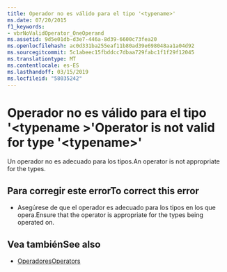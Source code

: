 ```yaml
---
title: Operador no es válido para el tipo '<typename>'
ms.date: 07/20/2015
f1_keywords:
- vbrNoValidOperator_OneOperand
ms.assetid: 9d5e01db-d3e7-446a-8d39-6600c73fea20
ms.openlocfilehash: ac0d331ba255eaf11b80ad39e698048aa1a04d92
ms.sourcegitcommit: 5c1abeec15fbddcc7dbaa729fabc1f1f29f12045
ms.translationtype: MT
ms.contentlocale: es-ES
ms.lasthandoff: 03/15/2019
ms.locfileid: "58035242"
---
```

# <a name="operator-is-not-valid-for-type-typename"></a><span data-ttu-id="9a7bf-102">Operador no es válido para el tipo '\<typename >'</span><span class="sxs-lookup"><span data-stu-id="9a7bf-102">Operator is not valid for type '\<typename>'</span></span>
<span data-ttu-id="9a7bf-103">Un operador no es adecuado para los tipos.</span><span class="sxs-lookup"><span data-stu-id="9a7bf-103">An operator is not appropriate for the types.</span></span>  
  
## <a name="to-correct-this-error"></a><span data-ttu-id="9a7bf-104">Para corregir este error</span><span class="sxs-lookup"><span data-stu-id="9a7bf-104">To correct this error</span></span>  
  
-   <span data-ttu-id="9a7bf-105">Asegúrese de que el operador es adecuado para los tipos en los que opera.</span><span class="sxs-lookup"><span data-stu-id="9a7bf-105">Ensure that the operator is appropriate for the types being operated on.</span></span>  
  
## <a name="see-also"></a><span data-ttu-id="9a7bf-106">Vea también</span><span class="sxs-lookup"><span data-stu-id="9a7bf-106">See also</span></span>

- [<span data-ttu-id="9a7bf-107">Operadores</span><span class="sxs-lookup"><span data-stu-id="9a7bf-107">Operators</span></span>](../../visual-basic/language-reference/operators/index.md)
